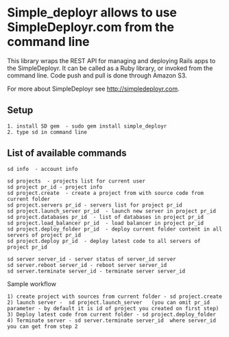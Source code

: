 Simple_deployr allows to use SimpleDeployr.com from the command line
========================================================

This library wraps the REST API for managing and deploying Rails apps to the
SimpleDeployr.  It can be called as a Ruby library, or invoked from the
command line.  Code push and pull is done through Amazon S3.

For more about SimpleDeployr see <http://simpledeployr.com>.


Setup
-----

	1. install SD gem  - sudo gem install simple_deployr
	2. type sd in command line

List of available commands
-------------------------
	sd info  - account info

	sd projects  - projects list for current user
	sd project pr_id - project info
	sd project.create  - create a project from with source code from current folder
	sd project.servers pr_id - servers list for project pr_id
	sd project.launch_server pr_id  - launch new server in project pr_id
	sd project.databases pr_id  - list of databases in project pr_id
	sd project.load_balancer pr_id  - load balancer in project pr_id
	sd project.deploy_folder pr_id  - deploy current folder content in all servers of project pr_id
	sd project.deploy pr_id  - deploy latest code to all servers of project pr_id
	
	sd server server_id - server status of server_id server
	sd server.reboot server_id - reboot server server_id
	sd server.terminate server_id - terminate server server_id



Sample workflow

	1) create project with sources from current folder - sd project.create 
	2) launch server -  sd project.launch_server   (you can omit pr_id parameter - by default it is id of project you created on first step)
	3) Deploy latest code from current folder - sd project.deploy_folder
	4) Terminate server - sd server.terminate server_id  where server_id you can get from step 2